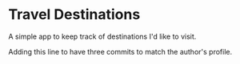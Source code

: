 # Travel Destinations

A simple app to keep track of destinations I'd like to visit.

Adding this line to have three commits to match the author's profile.
